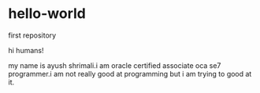 # hello-world
first repository

hi humans!

my name is ayush shrimali.i am oracle certified associate oca se7 programmer.i am not really good at programming
but i am trying to good at it.
